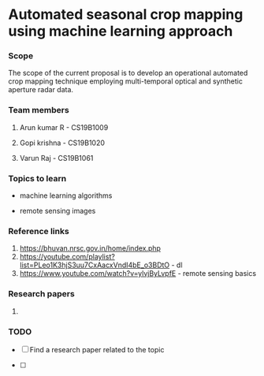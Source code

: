# Automated seasonal crop mapping using machine learning approach

### Scope

The scope of the current proposal is to develop an operational automated crop mapping technique employing multi-temporal optical and synthetic aperture radar data.

### Team members

1. Arun kumar R - CS19B1009

2. Gopi krishna - CS19B1020

3. Varun Raj - CS19B1061

### Topics to learn

- machine learning algorithms

- remote sensing images

### Reference links
1. https://bhuvan.nrsc.gov.in/home/index.php
2. https://youtube.com/playlist?list=PLeo1K3hjS3uu7CxAacxVndI4bE_o3BDtO - dl
3. https://www.youtube.com/watch?v=ylvjByLvpfE - remote sensing basics

### Research papers

1. 

### TODO

- [ ] Find a research paper related to the topic

- [ ] 
